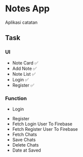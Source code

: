 # Notes App

Aplikasi catatan

<!-- git commit -m "" -->

## Task

### UI

- Note Card ✅
- Add Note ✅
- Note List ✅
- Login ✅
- Register ✅

### Function

+ Login
- Register
- Fetch Login User To Firebase
- Fetch Register User To Firebase
- Fetch Chats
- Save Chats
- Delete Chats
- Date at Saved
